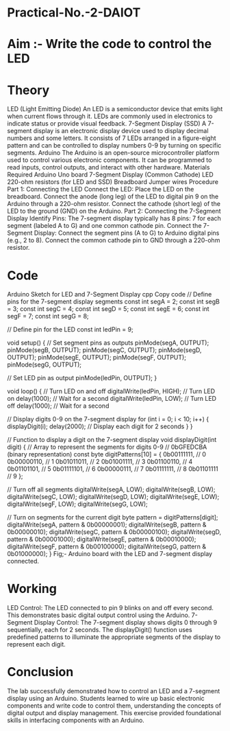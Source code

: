 # Practical-No.-2-DAIOT
# Aim :- Write the code to control the LED
# Theory
LED (Light Emitting Diode)
An LED is a semiconductor device that emits light when current flows through it. LEDs are commonly used in electronics to indicate status or provide visual feedback.
7-Segment Display (SSD)
A 7-segment display is an electronic display device used to display decimal numbers and some letters. It consists of 7 LEDs arranged in a figure-eight pattern and can be controlled to display numbers 0-9 by turning on specific segments.
Arduino
The Arduino is an open-source microcontroller platform used to control various electronic components. It can be programmed to read inputs, control outputs, and interact with other hardware.
Materials Required
Arduino Uno board
7-Segment Display (Common Cathode)
LED
220-ohm resistors (for LED and SSD)
Breadboard
Jumper wires
Procedure
Part 1: Connecting the LED
Connect the LED:
Place the LED on the breadboard.
Connect the anode (long leg) of the LED to digital pin 9 on the Arduino through a 220-ohm resistor.
Connect the cathode (short leg) of the LED to the ground (GND) on the Arduino.
Part 2: Connecting the 7-Segment Display
Identify Pins:
The 7-segment display typically has 8 pins: 7 for each segment (labeled A to G) and one common cathode pin.
Connect the 7-Segment Display:
Connect the segment pins (A to G) to Arduino digital pins (e.g., 2 to 8).
Connect the common cathode pin to GND through a 220-ohm resistor.
# Code
Arduino Sketch for LED and 7-Segment Display
cpp
Copy code
// Define pins for the 7-segment display segments
const int segA = 2;
const int segB = 3;
const int segC = 4;
const int segD = 5;
const int segE = 6;
const int segF = 7;
const int segG = 8;

// Define pin for the LED
const int ledPin = 9;

void setup() {
  // Set segment pins as outputs
  pinMode(segA, OUTPUT);
  pinMode(segB, OUTPUT);
  pinMode(segC, OUTPUT);
  pinMode(segD, OUTPUT);
  pinMode(segE, OUTPUT);
  pinMode(segF, OUTPUT);
  pinMode(segG, OUTPUT);

  // Set LED pin as output
  pinMode(ledPin, OUTPUT);
}

void loop() {
  // Turn LED on and off
  digitalWrite(ledPin, HIGH); // Turn LED on
  delay(1000); // Wait for a second
  digitalWrite(ledPin, LOW); // Turn LED off
  delay(1000); // Wait for a second

  // Display digits 0-9 on the 7-segment display
  for (int i = 0; i < 10; i++) {
    displayDigit(i);
    delay(2000); // Display each digit for 2 seconds
  }
}

// Function to display a digit on the 7-segment display
void displayDigit(int digit) {
  // Array to represent the segments for digits 0-9
  // 0bGFEDCBA (binary representation)
  const byte digitPatterns[10] = {
    0b00111111, // 0
    0b00000110, // 1
    0b01011011, // 2
    0b01001111, // 3
    0b01100110, // 4
    0b01101101, // 5
    0b01111101, // 6
    0b00000111, // 7
    0b01111111, // 8
    0b01101111  // 9
  };

  // Turn off all segments
  digitalWrite(segA, LOW);
  digitalWrite(segB, LOW);
  digitalWrite(segC, LOW);
  digitalWrite(segD, LOW);
  digitalWrite(segE, LOW);
  digitalWrite(segF, LOW);
  digitalWrite(segG, LOW);

  // Turn on segments for the current digit
  byte pattern = digitPatterns[digit];
  digitalWrite(segA, pattern & 0b00000001);
  digitalWrite(segB, pattern & 0b00000010);
  digitalWrite(segC, pattern & 0b00000100);
  digitalWrite(segD, pattern & 0b00001000);
  digitalWrite(segE, pattern & 0b00010000);
  digitalWrite(segF, pattern & 0b00100000);
  digitalWrite(segG, pattern & 0b01000000);
}
Fig;- Arduino board with the LED and 7-segment display connected.
# Working	
LED Control:
The LED connected to pin 9 blinks on and off every second. This demonstrates basic digital output control using the Arduino.
7-Segment Display Control:
The 7-segment display shows digits 0 through 9 sequentially, each for 2 seconds. The displayDigit() function uses predefined patterns to illuminate the appropriate segments of the display to represent each digit.
# Conclusion
The lab successfully demonstrated how to control an LED and a 7-segment display using an Arduino. Students learned to wire up basic electronic components and write code to control them, understanding the concepts of digital output and display management. This exercise provided foundational skills in interfacing components with an Arduino.

